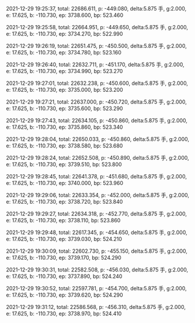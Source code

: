 2021-12-29 19:25:37, total: 22686.611, p: -449.080, delta:5.875 手, g:2.000, e: 17.625, b: -110.730, ep: 3738.600, bp: 523.460

2021-12-29 19:25:58, total: 22664.951, p: -449.650, delta:5.875 手, g:2.000, e: 17.625, b: -110.730, ep: 3734.270, bp: 522.990

2021-12-29 19:26:19, total: 22651.475, p: -450.500, delta:5.875 手, g:2.000, e: 17.625, b: -110.730, ep: 3734.780, bp: 523.160

2021-12-29 19:26:40, total: 22632.711, p: -451.170, delta:5.875 手, g:2.000, e: 17.625, b: -110.730, ep: 3734.990, bp: 523.270

2021-12-29 19:27:01, total: 22632.238, p: -450.600, delta:5.875 手, g:2.000, e: 17.625, b: -110.730, ep: 3735.000, bp: 523.200

2021-12-29 19:27:21, total: 22637.000, p: -450.720, delta:5.875 手, g:2.000, e: 17.625, b: -110.730, ep: 3735.600, bp: 523.290

2021-12-29 19:27:43, total: 22634.105, p: -450.860, delta:5.875 手, g:2.000, e: 17.625, b: -110.730, ep: 3735.860, bp: 523.340

2021-12-29 19:28:04, total: 22650.033, p: -450.860, delta:5.875 手, g:2.000, e: 17.625, b: -110.730, ep: 3738.580, bp: 523.680

2021-12-29 19:28:24, total: 22652.508, p: -450.890, delta:5.875 手, g:2.000, e: 17.625, b: -110.730, ep: 3739.510, bp: 523.800

2021-12-29 19:28:45, total: 22641.378, p: -451.680, delta:5.875 手, g:2.000, e: 17.625, b: -110.730, ep: 3740.000, bp: 523.960

2021-12-29 19:29:06, total: 22633.354, p: -452.000, delta:5.875 手, g:2.000, e: 17.625, b: -110.730, ep: 3738.720, bp: 523.840

2021-12-29 19:29:27, total: 22634.318, p: -452.770, delta:5.875 手, g:2.000, e: 17.625, b: -110.730, ep: 3738.110, bp: 523.860

2021-12-29 19:29:48, total: 22617.345, p: -454.650, delta:5.875 手, g:2.000, e: 17.625, b: -110.730, ep: 3739.030, bp: 524.210

2021-12-29 19:30:09, total: 22602.730, p: -455.150, delta:5.875 手, g:2.000, e: 17.625, b: -110.730, ep: 3739.170, bp: 524.290

2021-12-29 19:30:31, total: 22582.508, p: -456.030, delta:5.875 手, g:2.000, e: 17.625, b: -110.730, ep: 3737.890, bp: 524.240

2021-12-29 19:30:52, total: 22597.781, p: -454.700, delta:5.875 手, g:2.000, e: 17.625, b: -110.730, ep: 3739.620, bp: 524.290

2021-12-29 19:31:12, total: 22586.568, p: -456.310, delta:5.875 手, g:2.000, e: 17.625, b: -110.730, ep: 3738.970, bp: 524.410
